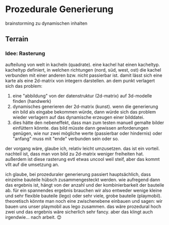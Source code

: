 
# Prozedurale Generierung

brainstorming zu dynamischen inhalten

## Terrain

### Idee: Rasterung

aufteilung von welt in kacheln (quadrate). eine kachel hat einen kacheltyp. kacheltyp definiert, in welchen richtungen (nord, süd, west, ost) die kachel verbunden mit einer anderen bzw. nicht passierbar ist. damit lässt sich eine karte als eine 2d-matrix von integern darstellen. an dem punkt verlagert sich das problem:

1. eine "abbildung" von der datenstruktur (2d-matrix) auf 3d-modelle finden (handwerk)
2. dynamisches generieren der 2d-matrix (kunst). wenn die generierung ein bild als eingabe bekommen würde, dann würde sich das problem wieder verlagern auf das dynamische erzeugen einer bilddatei. 
3. dies hätte den nebeneffekt, dass man zum testen manuell gemalte bilder einfüttern könnte. das bild müsste dann gewissen anforderungen genügen, wie nur zwei mögliche werte (passierbar oder hindernis) oder "anfang" muss mit "ende" verbunden sein oder so.

der vorgang wäre, glaube ich, relativ leicht umzusetzen. das ist ein vorteil. nachteil ist, dass man von bild zu 2d-matrix weniger freiheiten hat. außerdem ist diese rasterung evtl etwas uncool weil steif, aber das kommt vllt auf die umsetzung an.

ich glaube, bei prozeduraler generierung passiert hauptsächlich, dass einzelne bauteile hübsch zusammengesteckt werden. wie aufregend dann das ergebnis ist, hängt von der anzahl und der kombinierbarkeit der bauteile ab. für ein spannendes ergebnis brauchen wir also entweder wenige kleine und sehr flexible bauteile (lego) oder sehr viele, grobe bauteile (playmobil). theoretisch könnte man noch eine zwischenebene einbauen und sagen: wir bauen uns unser playmobil aus lego zusammen. das wäre prozedural hoch zwei und das ergebnis wäre sicherlich sehr fancy. aber das klingt auch irgendwie... nach arbeit. 😊
